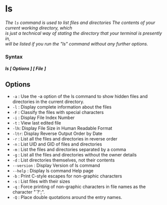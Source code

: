 # ls

*The `ls` command is used to list files and directories The contents of your current working directory, which <br/> 
is just a technical way of stating the directory that your terminal is presently in, <br/> 
will be listed if you run the "ls" command without any further options.*

### Syntax
#### *ls [ Options ] [ File ]*

## Options

- `-a` : Use the -a option of the ls command to show hidden files and directories in the current directory.
- `-l` : Display complete information about the files
- `-F` : Classify the files with special characters
- `-i` : Display File Index Number
- `-t` : View last edited file
- `-lh`: Display File Size in Human Readable Format
- `-ltr`: Display Reverse Output Order by Date
- `-r` : List all the files and directories in reverse order
- `-n` : List UID and GID of files and directories
- `-m` : List the files and directories separated by a comma
- `-g` : List all the files and directories without the owner details
- `-d` : List directories themselves, not their contents
- `--version` : Display Version of ls command
- `--help` : Display ls command Help page
- `-b` : Print C-style escapes for non-graphic characters
- `-s` : List files with their sizes
- `-q` : Force printing of non-graphic characters in file names as the character "`?';".
- `-Q` : Place double quotations around the entry names.